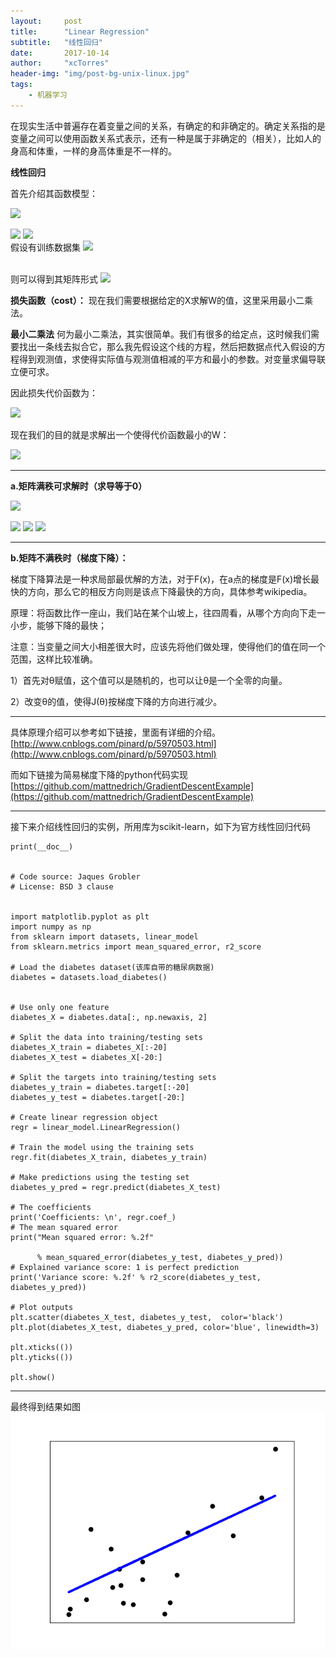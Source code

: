 ```yaml
---
layout:     post
title:      "Linear Regression"
subtitle:   "线性回归"
date:       2017-10-14 
author:     "xcTorres"
header-img: "img/post-bg-unix-linux.jpg"
tags:
	- 机器学习
---
```



在现实生活中普遍存在着变量之间的关系，有确定的和非确定的。确定关系指的是变量之间可以使用函数关系式表示，还有一种是属于非确定的（相关），比如人的身高和体重，一样的身高体重是不一样的。

**线性回归**

首先介绍其函数模型：

<img src="http://latex.codecogs.com/gif.latex?h_w(x^i) = w_0+w_1x_1+ w_2x_2+\cdots+w_nx_n"/>


<img src="http://latex.codecogs.com/gif.latex?X =\left[
       \begin{matrix}    
        1 \\
       x_1 \\
       \vdots \\
       x_n
      \end{matrix} 
      \right]  ,
	  W =\left[
       \begin{matrix}    
       w_0 \\
       w_1 \\
       \vdots \\
       w_n
      \end{matrix} 
      \right]"/> 
<img src="http://latex.codecogs.com/gif.latex?XW = h_w(x^i)"/> 
<br> 假设有训练数据集
<img src="http://latex.codecogs.com/gif.latex?D=\{(X_1,Y_1),(X_2,Y_2),\cdots,(X_n,Y_n)\}"/> 

<br>则可以得到其矩阵形式
<img src="http://latex.codecogs.com/gif.latex?   X =\left[
       \begin{matrix}    
        1 & x_1^1 & x_2^1 & \cdots & x_n^1\\
        1 & x_1^2 & x_2^2 & \cdots & x_n^2\\
        \\
        &&\cdots\cdots \\
        1 & x_1^n & x_2^n & \cdots & x_n^n\\
      \end{matrix} 
      \right]  ,
   XW = h_w(x^i)"/> 



**损失函数（cost）：**
现在我们需要根据给定的X求解W的值，这里采用最小二乘法。   

**最小二乘法**
何为最小二乘法，其实很简单。我们有很多的给定点，这时候我们需要找出一条线去拟合它，那么我先假设这个线的方程，然后把数据点代入假设的方程得到观测值，求使得实际值与观测值相减的平方和最小的参数。对变量求偏导联立便可求。



因此损失代价函数为：

<img src="http://latex.codecogs.com/gif.latex?J(W) = \frac{1}{2M}\sum_{i=1}^M(h_w(x^i)-y_i)^2  
= \frac{1}{2M}(XW-Y)^T(XW-Y)"/> 

现在我们的目的就是求解出一个使得代价函数最小的W：

<img src="http://latex.codecogs.com/gif.latex?L(W) = \frac{1}{2}(XW-y)^T(XW-y)   
= \frac{1}{2}[W^TX^TXW-W^TX^Ty-yTXW+yTy]   
= \frac{1}{2}[W^TX^TXW-2W^TX^Ty+yTy] "/> 

***     
**a.矩阵满秩可求解时（求导等于0）**

<img src="http://latex.codecogs.com/gif.latex?\frac{\partial L(W)}{\partial W} = 0    
 \frac{\partial L(W)}{\partial W} = \frac{1}{2}[2X^TXW-2X^Ty] = 0"/>  
 
<img src="http://latex.codecogs.com/gif.latex?X^TXW-X^Ty  = 0"/> 

<img src="http://latex.codecogs.com/gif.latex? X^TXW = X^Ty"/>   

<img src="http://latex.codecogs.com/gif.latex? W = (X^TX)^{-1}X^Ty"/>   

***


**b.矩阵不满秩时（梯度下降）：**


梯度下降算法是一种求局部最优解的方法，对于F(x)，在a点的梯度是F(x)增长最快的方向，那么它的相反方向则是该点下降最快的方向，具体参考wikipedia。

原理：将函数比作一座山，我们站在某个山坡上，往四周看，从哪个方向向下走一小步，能够下降的最快；

注意：当变量之间大小相差很大时，应该先将他们做处理，使得他们的值在同一个范围，这样比较准确。

1）首先对θ赋值，这个值可以是随机的，也可以让θ是一个全零的向量。

2）改变θ的值，使得J(θ)按梯度下降的方向进行减少。

***


具体原理介绍可以参考如下链接，里面有详细的介绍。
[http://www.cnblogs.com/pinard/p/5970503.html](http://www.cnblogs.com/pinard/p/5970503.html)

而如下链接为简易梯度下降的python代码实现
[https://github.com/mattnedrich/GradientDescentExample](https://github.com/mattnedrich/GradientDescentExample)

***
接下来介绍线性回归的实例，所用库为scikit-learn，如下为官方线性回归代码
```
print(__doc__)


# Code source: Jaques Grobler
# License: BSD 3 clause


import matplotlib.pyplot as plt
import numpy as np
from sklearn import datasets, linear_model
from sklearn.metrics import mean_squared_error, r2_score

# Load the diabetes dataset(该库自带的糖尿病数据)
diabetes = datasets.load_diabetes()


# Use only one feature
diabetes_X = diabetes.data[:, np.newaxis, 2]

# Split the data into training/testing sets
diabetes_X_train = diabetes_X[:-20]
diabetes_X_test = diabetes_X[-20:]

# Split the targets into training/testing sets
diabetes_y_train = diabetes.target[:-20]
diabetes_y_test = diabetes.target[-20:]

# Create linear regression object
regr = linear_model.LinearRegression()

# Train the model using the training sets
regr.fit(diabetes_X_train, diabetes_y_train)

# Make predictions using the testing set
diabetes_y_pred = regr.predict(diabetes_X_test)

# The coefficients
print('Coefficients: \n', regr.coef_)
# The mean squared error
print("Mean squared error: %.2f"

      % mean_squared_error(diabetes_y_test, diabetes_y_pred))
# Explained variance score: 1 is perfect prediction
print('Variance score: %.2f' % r2_score(diabetes_y_test, diabetes_y_pred))

# Plot outputs
plt.scatter(diabetes_X_test, diabetes_y_test,  color='black')
plt.plot(diabetes_X_test, diabetes_y_pred, color='blue', linewidth=3)

plt.xticks(())
plt.yticks(())

plt.show()
```
***

最终得到结果如图
![](/img/in-post/post-scikit-lr.png)

